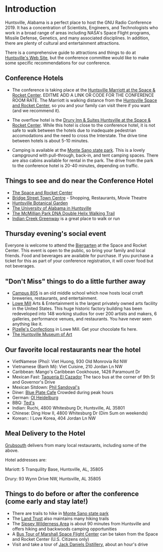 # Introduction

Huntsville, Alabama is a perfect place to host the GNU Radio Conference 2019. It has a concentration of Scientists, Engineers, and Technologists who work in a broad range of areas including NASA's Space Flight programs, Missile Defense, Genetics, and many associated disciplines. In addition, there are plenty of cultural and entertainment attractions.

There is a comprehensive guide to attractions and things to do at [Huntsville's Web Site](https://www.huntsville.org/), but the conference committee would like to make some specific recommendations for our conference.

## Conference Hotels

* The conference is taking place at the [Huntsville Marriott at the Space & Rocket Center](https://www.marriott.com/hotels/travel/hsval-huntsville-marriott-at-the-space-and-rocket-center/). EDITME ADD A LINK OR CODE FOR THE CONFERENCE ROOM RATE. The Marriott is walking distance from the [Huntsville Space and Rocket Center](https://rocketcenter.com/), so you and your family can visit there if you want (and we recommend it).

* The overflow hotel is the [Drury Inn & Suites Huntsville at the Space & Rocket Center](https://www.druryhotels.com/locations/huntsville-al/drury-inn-and-suites-huntsville-at-the-space-and-rocket-center). While this hotel is close to the conference hotel, it is not safe to walk between the hotels due to inadequate pedestrian accomodations and the need to cross the Interstate. The drive time between hotels is about 5-10 minutes.

* Camping is available at the [Monte Sano state park](https://www.alapark.com/campground). This is a lovely campground with pull-through, back-in, and tent camping spaces. There are also cabins available for rental in the park. The drive from the park to the conference hotel is 20-40 minutes, depending on traffic.

## Things to see and do near the Conference Hotel

* [The Space and Rocket Center](https://rocketcenter.com/)
* [Bridge Street Town Centre](https://www.bridgestreethuntsville.com/) - Shopping, Restaurants, Movie Theatre
* [Huntsville Botanical Garden](http://hsvbg.org/)
* [The University of Alabama in Huntsville](https://www.uah.edu/)
* [The McMillian Park DNA Double Helix Walking Trail](https://www.yelp.com/biz/mcmillian-double-helix-park-huntsville)
* [Indian Creek Greenway](https://www.huntsvilleal.gov/environment/parks-recreation/parks-and-nature/trails-greenways/) is a great place to walk or run

## Thursday evening's social event

Everyone is welcome to attend the [Biergarten](https://www.rocketcenter.com/Biergarten) at the Space and Rocket Center. This event is open to the public, so bring your family and local friends. Food and beverages are available for purchase. If you purchase a ticket for this as part of your conference registration, it will cover food but not beverages.

## "Don't Miss" things to do a little further away

* [Campus 805](https://campus805.com/) is an old middle school which now hosts local crraft breweries, restaurants, and entertainment.
* [Lowe Mill](http://www.lowemill.net/) Arts & Entertainment is the largest privately owned arts facility in the United States. This huge historic factory building has been redeveloped into 148 working studios for over 200 artists and makers, 6 galleries, performance venues, and restaurants. You have never seen anything like it.
* [Pizelle's Confections](https://www.pizzellesconfections.com/) in Lowe Mill. Get your chocolate fix here.
* [The Huntsville Museum of Art](https://hsvmuseum.org/)

## Our favorite local restaurants near the hotel
* VietNamese (Pho): Viet Huong, 930 Old Monrovia Rd NW
* Vietnamese (Banh Mi): Viet Cuisine, 210 Jordan Ln NW
* Caribbean: Mango's Caribbean Cookhouse,  1426 Paramount Dr
* Mexican Fast: [Taqueria El Cazador](http://elcazadortaqueria.com/) The taco bus at the corner of 9th St and Governor's Drive
* Mexican Sitdown: [Phil Sandoval's](https://www.philsandovals.com/)
* Diner: [Blue Plate Cafe](http://www.blueplatecafe.com/) Crowded during peak hours
* German: [Ol Heidelburg](https://olheidelberg.com/)
* BBQ: [Ted's](https://www.tedsbar-b-q.com/)
* Indian: Ruchi, 4800 Whitesburg Dr, Huntsville, AL 35801
* Chinese: Ding How II, 4800 Whitesburg Dr (Dim Sum on weekends)
* Korean:: I Love Korea, 404 Jordan Ln NW

## Meal Delivery to the Hotel

[Grubsouth](https://www.grubsouth.com/) delivers from many local restaurants, including some of the above.

Hotel addresses are:

Mariott: 5 Tranquility Base, Huntsville, AL, 35805

Drury: 93 Wynn Drive NW, Huntsville, AL 35805

## Things to do before or after the conference (come early and stay late!)

* There are trails to hike in [Monte Sano state park](https://www.alapark.com/hiking-and-biking-trails-0)
* The [Land Trust](https://www.landtrustnal.org/explore/) also maintains many hiking trails
* The [Sipsey Wilderness Area](https://www.wilderness.net/NWPS/wildview?WID=556) is about 90 minutes from Huntsville and offers hiking and backwoods camping opportunities
* A [Bus Tour of Marshall Space Flight Center](https://www.rocketcenter.com/bustour) can be taken from the Space and Rocket Center (U.S. Citizens only)
* Visit and take a tour of [Jack Daniels Distillery](https://www.jackdaniels.com/en-us/visit-distillery), about an hour's drive


  
